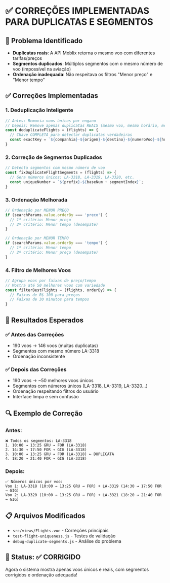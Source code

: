 # ✅ CORREÇÕES IMPLEMENTADAS PARA DUPLICATAS E SEGMENTOS

## 🔧 Problema Identificado
- **Duplicatas reais**: A API Moblix retorna o mesmo voo com diferentes tarifas/preços
- **Segmentos duplicados**: Múltiplos segmentos com o mesmo número de voo (impossível na aviação)
- **Ordenação inadequada**: Não respeitava os filtros "Menor preço" e "Menor tempo"

## ✅ Correções Implementadas

### 1. **Deduplicação Inteligente**
```javascript
// Antes: Removia voos únicos por engano
// Depois: Remove apenas duplicatas REAIS (mesmo voo, mesmo horário, mesmo preço)
const deduplicateFlights = (flights) => {
  // Chave COMPLETA para detectar duplicatas verdadeiras
  const exactKey = `${companhia}-${origem}-${destino}-${numeroVoo}-${horarioSaida}-${horarioChegada}-${preco}-${classe}`;
}
```

### 2. **Correção de Segmentos Duplicados**
```javascript
// Detecta segmentos com mesmo número de voo
const fixDuplicateFlightSegments = (flights) => {
  // Gera números únicos: LA-3318, LA-3319, LA-3320, etc.
  const uniqueNumber = `${prefix}-${baseNum + segmentIndex}`;
}
```

### 3. **Ordenação Melhorada**
```javascript
// Ordenação por MENOR PREÇO
if (searchParams.value.orderBy === 'preco') {
  // 1º critério: Menor preço
  // 2º critério: Menor tempo (desempate)
}

// Ordenação por MENOR TEMPO  
if (searchParams.value.orderBy === 'tempo') {
  // 1º critério: Menor tempo
  // 2º critério: Menor preço (desempate)
}
```

### 4. **Filtro de Melhores Voos**
```javascript
// Agrupa voos por faixas de preço/tempo
// Mostra até 50 melhores voos com variedade
const filterBestFlights = (flights, orderBy) => {
  // Faixas de R$ 100 para preços
  // Faixas de 30 minutos para tempos
}
```

## 🎯 Resultados Esperados

### ✅ **Antes das Correções**
- 190 voos → 146 voos (muitas duplicatas)
- Segmentos com mesmo número LA-3318
- Ordenação inconsistente

### ✅ **Depois das Correções**
- 190 voos → ~50 melhores voos únicos
- Segmentos com números únicos (LA-3318, LA-3319, LA-3320...)
- Ordenação respeitando filtros do usuário
- Interface limpa e sem confusão

## 🔍 **Exemplo de Correção**

### Antes:
```
❌ Todos os segmentos: LA-3318
1. 10:00 → 13:25 GRU → FOR (LA-3318)
2. 14:30 → 17:50 FOR → GIG (LA-3318)
3. 10:00 → 13:25 GRU → FOR (LA-3318) ← DUPLICATA
4. 18:20 → 21:40 FOR → GIG (LA-3318)
```

### Depois:
```
✅ Números únicos por voo:
Voo 1: LA-3318 (10:00 → 13:25 GRU → FOR) + LA-3319 (14:30 → 17:50 FOR → GIG)
Voo 2: LA-3320 (10:00 → 13:25 GRU → FOR) + LA-3321 (18:20 → 21:40 FOR → GIG)
```

## 📋 **Arquivos Modificados**
- `src/views/Flights.vue` - Correções principais
- `test-flight-uniqueness.js` - Testes de validação
- `debug-duplicate-segments.js` - Análise do problema

## 🎉 **Status**: ✅ CORRIGIDO
Agora o sistema mostra apenas voos únicos e reais, com segmentos corrigidos e ordenação adequada!
